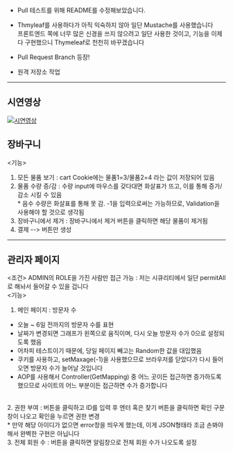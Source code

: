 * Pull 테스트를 위해 README를 수정해보았습니다.
* Thmyleaf를 사용하다가 아직 익숙하지 않아 일단 Mustache를 사용했습니다<br>
  프론트엔드 쪽에 너무 많은 신경을 쓰지 않으려고 일단 사용한 것이고, 기능을 이제 다 구현했으니 Thymeleaf로 천천히 바꾸겠습니다

* Pull Request Branch 등장!

* 원격 저장소 작업
- - -
## 시연영상
[![시연영상](https://img.youtube.com/vi/YiBDo5mq0CQ/0.jpg)](https://youtu.be/UYdviTdyQhY?t=0s)

## 장바구니

<기능><br>
1. 모든 물품 보기 : cart Cookie에는 물품1=3/물품2=4 라는 값이 저장되어 있음
2. 물품 수량 증/감 : 수량 input에 마우스를 갖다대면 화살표가 뜨고, 이를 통해 증가/감소 시킬 수 있음
<br>* 음수 수량은 화살표를 통해 못 감. -1을 입력으로써는 가능하므로, Validation을 사용해야 할 것으로 생각됨
3. 장바구니에서 제거 : 장바구니에서 제거 버튼을 클릭하면 해당 물품이 제거됨
4. 결제 --> 버튼만 생성

- - -
## 관리자 페이지

<조건>
ADMIN의 ROLE을 가진 사람만 접근 가능 : 저는 시큐리티에서 일단 permitAll로 해놔서 들어갈 수 있을 겁니다
<br>
<기능><br>
1. 메인 페이지 : 방문자 수<br>
* 오늘 ~ 6일 전까지의 방문자 수를 표현<br>
* 날짜가 변경되면 그래프가 왼쪽으로 움직이며, 다시 오늘 방문자 수가 0으로 설정되도록 했음<br>
* 어차피 테스트이기 때문에, 당일 페이지 빼고는 Random한 값을 대입했음<br>
* 쿠키를 사용하고, setMaxage(-1)을 사용했으므로 브라우저를 닫았다가 다시 들어오면 방문자 수가 늘어날 것입니다<br>
* AOP를 사용해서 Controller(GetMapping) 중 어느 곳이든 접근하면 증가하도록 했으므로 사이트의 어느 부분이든 접근하면 수가 증가합니다
<br>
2. 권한 부여 : 버튼을 클릭하고 ID를 입력 후 엔터 혹은 찾기 버튼을 클릭하면 확인 구문창이 나오고 확인을 누르면 권한 변경<br>
* 만약 해당 아이디가 없으면 error창을 띄우게 했는데, 이게 JSON형태라 조금 손봐야해서 완벽한 구현은 아닙니다
<br>
3. 전체 회원 수 : 버튼을 클릭하면 알림창으로 전체 회원 수가 나오도록 설정

